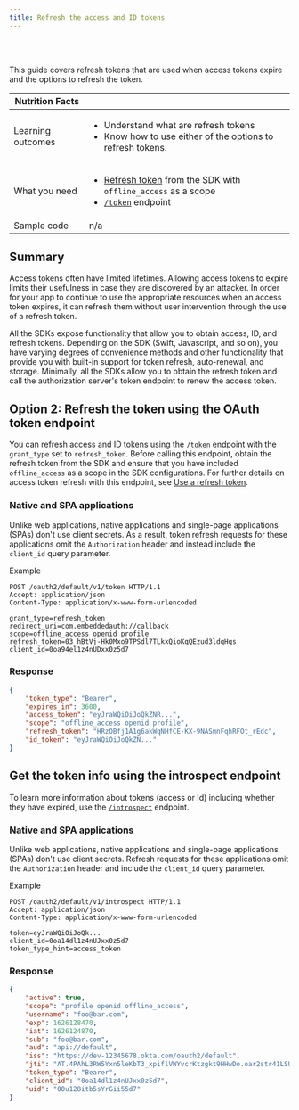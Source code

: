 ```yaml
---
title: Refresh the access and ID tokens
---
```

<div class="oie-embedded-sdk">

<ApiLifecycle access="ie" /><br>
<ApiLifecycle access="Limited GA" /><br>

<StackSelector class="cleaner-selector"/>

This guide covers refresh tokens that are used when access tokens expire and the options to refresh the token.

 Nutrition Facts                                                                          |                                                                                      |
| --------------------------------------------------------------------------------  | -------------------------------------------------------------------------               |
| Learning outcomes                     | <ul><li>Understand what are refresh tokens</li><li>Know how to use either of the options to refresh tokens.</li></ul>                                                       |
| What you need | <ul><li>[Refresh token](/docs/guides/refresh-tokens/use-refresh-token/) from the SDK with `offline_access` as a scope</li><li>[`/token`](/docs/reference/api/oidc/#token) endpoint</li></ul>                                                     |
| Sample code                                                        | n/a                                                      |

## Summary

Access tokens often have limited lifetimes. Allowing access
tokens to expire limits their usefulness in case they are discovered
by an attacker. In order for your app to continue to use the
appropriate resources when an access token expires, it can refresh
them without user intervention through the use of a refresh token.

All the SDKs expose functionality that allow you
to obtain access, ID, and refresh tokens. Depending on the SDK (Swift,
Javascript, and so on), you have varying degrees of convenience
methods and other functionality that provide you with built-in support
for token refresh, auto-renewal, and storage.  Minimally,
all the SDKs allow you to obtain the refresh token and call the authorization
server's token endpoint to renew the access token.

<StackSelector snippet="refreshusingthesdk" noSelector />

## Option 2: Refresh the token using the OAuth token endpoint

You can refresh access and ID tokens using the
[`/token`](/docs/reference/api/oidc/#token)
endpoint with the `grant_type` set to `refresh_token`. Before calling this endpoint,
obtain the refresh token from the SDK and ensure that you have included
`offline_access` as a scope in the SDK configurations. For further details on
access token refresh with this endpoint, see
[Use a refresh token](/docs/guides/refresh-tokens/use-refresh-token/).

<StackSelector snippet="refreshendpointrequest" noSelector />

### Native and SPA applications

Unlike web applications, native applications and single-page applications (SPAs)
don't use client secrets. As a result, token refresh requests for these
applications omit the `Authorization` header and instead include the
`client_id` query parameter.

Example

```http
POST /oauth2/default/v1/token HTTP/1.1
Accept: application/json
Content-Type: application/x-www-form-urlencoded

grant_type=refresh_token
redirect_uri=com.embeddedauth://callback
scope=offline_access openid profile
refresh_token=03_hBtVj-Hk0Mxo9TPSdl7TLkxQioKqQEzud3ldqHqs
client_id=0oa94el1z4nUDxx0z5d7
```

### Response

```json
{
    "token_type": "Bearer",
    "expires_in": 3600,
    "access_token": "eyJraWQiOiJoQkZNR...",
    "scope": "offline_access openid profile",
    "refresh_token": "HRzOBfj1A1g6akWqNHfCE-KX-9NASmnFqhRFOt_rEdc",
    "id_token": "eyJraWQiOiJoQkZN..."
}
```

## Get the token info using the introspect endpoint

To learn more information about tokens (access or Id) including whether
they have expired, use the
[`/introspect`](https://developer.okta.com/docs/reference/api/oidc/#introspect)
endpoint.

<StackSelector snippet="introspectendpointrequest" noSelector />

### Native and SPA applications

Unlike web applications, native applications and single-page applications (SPAs)
don't use client secrets. Refresh requests for these applications omit the
`Authorization` header and include the `client_id` query parameter.

Example

```http
POST /oauth2/default/v1/introspect HTTP/1.1
Accept: application/json
Content-Type: application/x-www-form-urlencoded

token=eyJraWQiOiJoQk...
client_id=0oa14dl1z4nUJxx0z5d7
token_type_hint=access_token
```

### Response

```json
{
    "active": true,
    "scope": "profile openid offline_access",
    "username": "foo@bar.com",
    "exp": 1626128470,
    "iat": 1626124870,
    "sub": "foo@bar.com",
    "aud": "api://default",
    "iss": "https://dev-12345678.okta.com/oauth2/default",
    "jti": "AT.4PAhL3RW5Yxn5leKbT3_xpiflVWYvcrKtzgkt9HHwDo.oar2str41LSUbsgXb5d6",
    "token_type": "Bearer",
    "client_id": "0oa14dl1z4nUJxx0z5d7",
    "uid": "00u128itb5sYrGii55d7"
}
```

</div>
